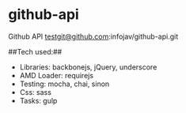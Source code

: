 # github-api
Github API testgit@github.com:infojav/github-api.git

##Tech used:##
 - Libraries: backbonejs, jQuery, underscore
 - AMD Loader: requirejs
 - Testing: mocha, chai, sinon
 - Css: sass
 - Tasks: gulp

